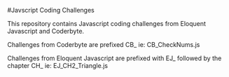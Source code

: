 #Javscript Coding Challenges

This repository contains Javascript coding challenges from Eloquent Javascript and Coderbyte.

Challenges from Coderbyte are prefixed CB_ 
ie: CB_CheckNums.js

Challenges from Eloquent Javascript are prefixed with EJ_ followed by the chapter CH_
ie: EJ_CH2_Triangle.js